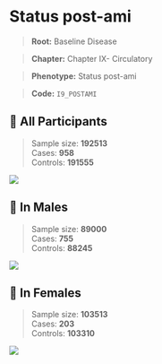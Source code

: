 # Status post-ami

> **Root:** Baseline Disease  

> **Chapter:** Chapter IX- Circulatory  

> **Phenotype:** Status post-ami  

> **Code:** `I9_POSTAMI`

## 🧪 All Participants  
> Sample size: **192513**  
> Cases: **958**  
> Controls: **191555**
<img src="/Disease/Figures/ALL/Baseline/I9_POSTAMI.png"/>
<CsvTable src="/Disease/Data/ALL/Baseline/LG_I9_POSTAMI.csv" label="🔍 View full results" />

## 👨 In Males  
> Sample size: **89000**  
> Cases: **755**  
> Controls: **88245**
<img src="/Disease/Figures/Male/Baseline/I9_POSTAMI.png"/>
<CsvTable src="/Disease/Data/Male/Baseline/LG_I9_POSTAMI.csv" label="🔍 View full results" />

## 👩 In Females  
> Sample size: **103513**  
> Cases: **203**  
> Controls: **103310**
<img src="/Disease/Figures/Female/Baseline/I9_POSTAMI.png"/>
<CsvTable src="/Disease/Data/Female/Baseline/LG_I9_POSTAMI.csv" label="🔍 View full results" />
